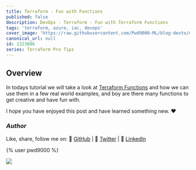```yaml
---
title: Terraform - Fun with Functions
published: false
description: DevOps - Terraform - Fun with Terraform Functions
tags: 'terraform, azure, iac, devops'
cover_image: 'https://raw.githubusercontent.com/Pwd9000-ML/blog-devto/main/posts/2023/DevOps-Terraform-Functions/assets/main-tf-tips.png'
canonical_url: null
id: 1323886
series: Terraform Pro Tips
---
```


## Overview

In todays tutorial we will take a look at [Terraform Functions](https://developer.hashicorp.com/terraform/language/functions) and how we can use them in a few real world examples, and boy are there many functions to get creative and have fun with.  




I hope you have enjoyed this post and have learned something new. :heart:

### _Author_

Like, share, follow me on: :octopus: [GitHub](https://github.com/Pwd9000-ML) | :penguin: [Twitter](https://twitter.com/pwd9000) | :space_invader: [LinkedIn](https://www.linkedin.com/in/marcel-l-61b0a96b/)

{% user pwd9000 %}

<a href="https://www.buymeacoffee.com/pwd9000"><img src="https://img.buymeacoffee.com/button-api/?text=Buy me a coffee&emoji=&slug=pwd9000&button_colour=FFDD00&font_colour=000000&font_family=Cookie&outline_colour=000000&coffee_colour=ffffff"></a>
